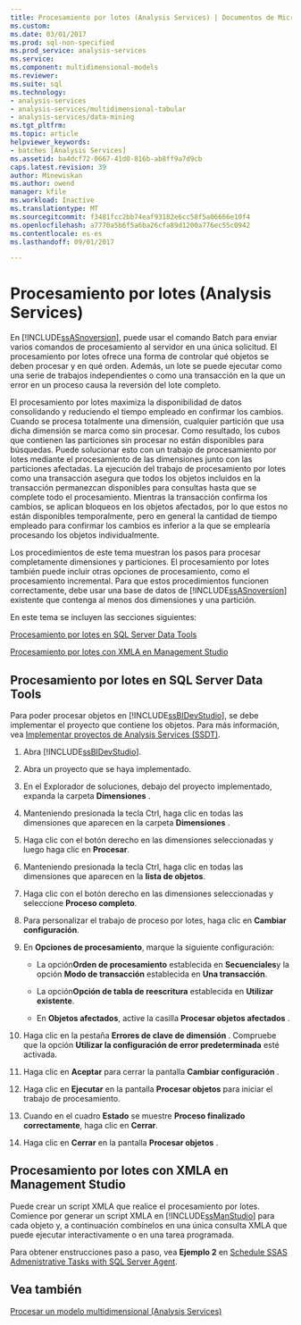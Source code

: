 ```yaml
---
title: Procesamiento por lotes (Analysis Services) | Documentos de Microsoft
ms.custom: 
ms.date: 03/01/2017
ms.prod: sql-non-specified
ms.prod_service: analysis-services
ms.service: 
ms.component: multidimensional-models
ms.reviewer: 
ms.suite: sql
ms.technology:
- analysis-services
- analysis-services/multidimensional-tabular
- analysis-services/data-mining
ms.tgt_pltfrm: 
ms.topic: article
helpviewer_keywords:
- batches [Analysis Services]
ms.assetid: ba4dcf72-0667-41d0-816b-ab8ff9a7d9cb
caps.latest.revision: 39
author: Minewiskan
ms.author: owend
manager: kfile
ms.workload: Inactive
ms.translationtype: MT
ms.sourcegitcommit: f3481fcc2bb74eaf93182e6cc58f5a06666e10f4
ms.openlocfilehash: a7770a5b6f5a6ba26cfa89d1200a776ec55c0942
ms.contentlocale: es-es
ms.lasthandoff: 09/01/2017

---
```

# <a name="batch-processing-analysis-services"></a>Procesamiento por lotes (Analysis Services)
  En [!INCLUDE[ssASnoversion](../../includes/ssasnoversion-md.md)], puede usar el comando Batch para enviar varios comandos de procesamiento al servidor en una única solicitud. El procesamiento por lotes ofrece una forma de controlar qué objetos se deben procesar y en qué orden. Además, un lote se puede ejecutar como una serie de trabajos independientes o como una transacción en la que un error en un proceso causa la reversión del lote completo.  
  
 El procesamiento por lotes maximiza la disponibilidad de datos consolidando y reduciendo el tiempo empleado en confirmar los cambios. Cuando se procesa totalmente una dimensión, cualquier partición que usa dicha dimensión se marca como sin procesar. Como resultado, los cubos que contienen las particiones sin procesar no están disponibles para búsquedas. Puede solucionar esto con un trabajo de procesamiento por lotes mediante el procesamiento de las dimensiones junto con las particiones afectadas. La ejecución del trabajo de procesamiento por lotes como una transacción asegura que todos los objetos incluidos en la transacción permanezcan disponibles para consultas hasta que se complete todo el procesamiento. Mientras la transacción confirma los cambios, se aplican bloqueos en los objetos afectados, por lo que estos no están disponibles temporalmente, pero en general la cantidad de tiempo empleado para confirmar los cambios es inferior a la que se emplearía procesando los objetos individualmente.  
  
 Los procedimientos de este tema muestran los pasos para procesar completamente dimensiones y particiones. El procesamiento por lotes también puede incluir otras opciones de procesamiento, como el procesamiento incremental. Para que estos procedimientos funcionen correctamente, debe usar una base de datos de [!INCLUDE[ssASnoversion](../../includes/ssasnoversion-md.md)] existente que contenga al menos dos dimensiones y una partición.  
  
 En este tema se incluyen las secciones siguientes:  
  
 [Procesamiento por lotes en SQL Server Data Tools](#bkmk_ssdt)  
  
 [Procesamiento por lotes con XMLA en Management Studio](#bkmk_xmla)  
  
##  <a name="bkmk_ssdt"></a> Procesamiento por lotes en SQL Server Data Tools  
 Para poder procesar objetos en [!INCLUDE[ssBIDevStudio](../../includes/ssbidevstudio-md.md)], se debe implementar el proyecto que contiene los objetos. Para más información, vea [Implementar proyectos de Analysis Services &#40;SSDT&#41;](../../analysis-services/multidimensional-models/deploy-analysis-services-projects-ssdt.md).  
  
1.  Abra [!INCLUDE[ssBIDevStudio](../../includes/ssbidevstudio-md.md)].  
  
2.  Abra un proyecto que se haya implementado.  
  
3.  En el Explorador de soluciones, debajo del proyecto implementado, expanda la carpeta **Dimensiones** .  
  
4.  Manteniendo presionada la tecla Ctrl, haga clic en todas las dimensiones que aparecen en la carpeta **Dimensiones** .  
  
5.  Haga clic con el botón derecho en las dimensiones seleccionadas y luego haga clic en **Procesar**.  
  
6.  Manteniendo presionada la tecla Ctrl, haga clic en todas las dimensiones que aparecen en la **lista de objetos**.  
  
7.  Haga clic con el botón derecho en las dimensiones seleccionadas y seleccione **Proceso completo**.  
  
8.  Para personalizar el trabajo de proceso por lotes, haga clic en **Cambiar configuración**.  
  
9. En **Opciones de procesamiento**, marque la siguiente configuración:  
  
    -   La opción**Orden de procesamiento** establecida en **Secuenciales**y la opción **Modo de transacción** establecida en **Una transacción**.  
  
    -   La opción**Opción de tabla de reescritura** establecida en **Utilizar existente**.  
  
    -   En **Objetos afectados**, active la casilla **Procesar objetos afectados** .  
  
10. Haga clic en la pestaña **Errores de clave de dimensión** . Compruebe que la opción **Utilizar la configuración de error predeterminada** esté activada.  
  
11. Haga clic en **Aceptar** para cerrar la pantalla **Cambiar configuración** .  
  
12. Haga clic en **Ejecutar** en la pantalla **Procesar objetos** para iniciar el trabajo de procesamiento.  
  
13. Cuando en el cuadro **Estado** se muestre **Proceso finalizado correctamente**, haga clic en **Cerrar**.  
  
14. Haga clic en **Cerrar** en la pantalla **Procesar objetos** .  
  
##  <a name="bkmk_xmla"></a> Procesamiento por lotes con XMLA en Management Studio  
 Puede crear un script XMLA que realice el procesamiento por lotes. Comience por generar un script XMLA en [!INCLUDE[ssManStudio](../../includes/ssmanstudio-md.md)] para cada objeto y, a continuación combínelos en una única consulta XMLA que puede ejecutar interactivamente o en una tarea programada.  
  
 Para obtener enstrucciones paso a paso, vea **Ejemplo 2** en [Schedule SSAS Admenistrative Tasks with SQL Server Agent](../../analysis-services/instances/schedule-ssas-administrative-tasks-with-sql-server-agent.md).  
  
## <a name="see-also"></a>Vea también  
 [Procesar un modelo multidimensional &#40;Analysis Services&#41;](../../analysis-services/multidimensional-models/processing-a-multidimensional-model-analysis-services.md)  
  
  

